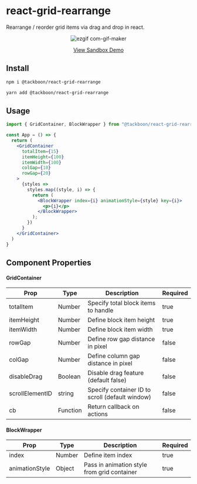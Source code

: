 # react-grid-rearrange

Rearrange / reorder grid items via drag and drop in react.

<div align="center">

![ezgif com-gif-maker](https://user-images.githubusercontent.com/41811845/190167524-0503d0b1-5fcf-4731-93ab-2dcaa701ecfc.gif)
  
[View Sandbox Demo](https://codesandbox.io/s/react-grid-rearrange-zfudnw)
</div>

## Install

```bash
npm i @tackboon/react-grid-rearrange
```

```bash
yarn add @tackboon/react-grid-rearrange
```

## Usage

```jsx
import { GridContainer, BlockWrapper } from "@tackboon/react-grid-rearrange";

const App = () => {
  return (
    <GridContainer
      totalItem={15}
      itemHeight={100}
      itemWidth={100}
      colGap={10}
      rowGap={20}
    >
      {styles =>
        styles.map((style, i) => {
          return (
            <BlockWrapper index={i} animationStyle={style} key={i}>
              <p>{i}</p>
            </BlockWrapper>
          );
        })
      }
    </GridContainer>
  )
}

```

## Component Properties

#### GridContainer

| Prop                     | Type         | Description                                                                        | Required |
| ------------------------ | ------------ | ---------------------------------------------------------------------------------- | -------- |
| totalItem                | Number       | Specify total block items to handle                                                | true     |
| itemHeight               | Number       | Define block item height                                                           | true     |
| itemWidth                | Number       | Define block item width                                                            | true     |
| rowGap                   | Number       | Define row gap distance in pixel                                                   | false    |
| colGap                   | Number       | Define column gap distance in pixel                                                | false    |
| disableDrag              | Boolean      | Disable drag feature (default false)                                               | false    |
| scrollElementID          | string       | Specify container ID to scroll (default window)                                    | false    |
| cb                       | Function     | Return callback on actions                                                         | false    | 

#### BlockWrapper

| Prop                     | Type         | Description                                                                        | Required |
| ------------------------ | ------------ | ---------------------------------------------------------------------------------- | -------- |
| index                    | Number       | Define item index                                                                  | true     |
| animationStyle           | Object       | Pass in animation style from grid container                                        | true     |
